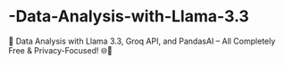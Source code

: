 # -Data-Analysis-with-Llama-3.3
🚀 Data Analysis with Llama 3.3, Groq API, and PandasAI – All Completely Free &amp; Privacy-Focused! 🌐🔐
